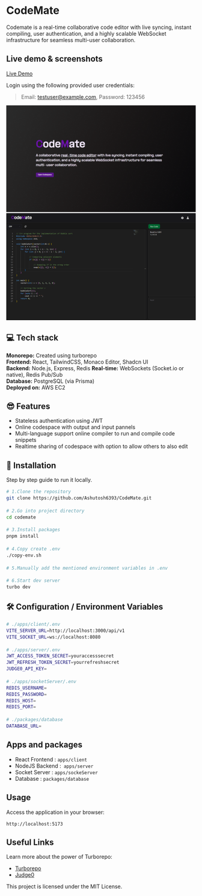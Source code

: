 # CodeMate

Codemate is a real-time collaborative code editor with live syncing, instant compiling, user authentication, and a highly scalable WebSocket infrastructure for seamless multi-user collaboration.

## Live demo & screenshots

[Live Demo](https://codemate.v8coder.com)

Login using the following provided user credentials:

> Email: testuser@example.com, Password: 123456

![Screenshot](./assets/landingpage.png)
![Screenshot](./assets/codespace.png)

## 💻 Tech stack

**Monorepo:** Created using turborepo  
**Frontend:** React, TailwindCSS, Monaco Editor, Shadcn UI  
**Backend:** Node.js, Express, Redis
**Real-time:** WebSockets (Socket.io or native), Redis Pub/Sub  
**Database:** PostgreSQL (via Prisma)  
**Deployed on:** AWS EC2

## 😎 Features

- Stateless authentication using JWT
- Online codespace with output and input pannels
- Multi-language support online compiler to run and compile code snippets
- Realtime sharing of codespace with option to allow others to also edit

## 🤖 Installation

Step by step guide to run it locally.

```sh
# 1.Clone the repository
git clone https://github.com/Ashutosh6393/CodeMate.git

# 2.Go into project directory
cd codemate

# 3.Install packages
pnpm install

# 4.Copy create .env
./copy-env.sh

# 5.Manually add the mentioned environment variables in .env

# 6.Start dev server
turbo dev

```

## 🛠️ Configuration / Environment Variables

```sh
# ./apps/client/.env
VITE_SERVER_URL=http://localhost:3000/api/v1
VITE_SOCKET_URL=ws://localhost:8080

# ./apps/server/.env
JWT_ACCESS_TOKEN_SECRET=youraccesssecret
JWT_REFRESH_TOKEN_SECRET=yourrefreshsecret
JUDGE0_API_KEY=

# ./apps/socketServer/.env
REDIS_USERNAME=
REDIS_PASSWORD=
REDIS_HOST=
REDIS_PORT=

# ./packages/database
DATABASE_URL=
```

## Apps and packages

- React Frontend : `apps/client`  
- NodeJS Backend :` apps/server`  
- Socket Server : `apps/sockeServer`
- Database : `packages/database`

## Usage

Access the application in your browser:

```
http://localhost:5173
```

## Useful Links

Learn more about the power of Turborepo:

- [Turborepo](https://turborepo.com/)
- [Judge0](https://judge0.com/)

This project is licensed under the MIT License.
